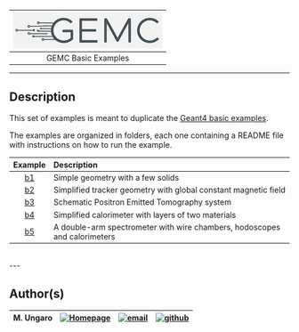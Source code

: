
| [![gemc][gemc-logo]][gemc-home] |
|:-------------------------------:|
|       GEMC Basic Examples       |

---


## Description

This set of examples is meant to duplicate the 
[Geant4 basic examples](https://geant4-userdoc.web.cern.ch/Doxygen/examples_doc/html/README_basic.html).

The examples are organized in folders, each one containing a README file with
instructions on how to run the example. 



|       Example        | Description                                                               |
|:--------------------:|:--------------------------------------------------------------------------|
| [b1](b1/README.md)   | Simple geometry with a few solids                                         |
|  [b2](b2/README.md)  | Simplified tracker geometry with global constant magnetic field           |
|  [b3](b3/README.md)  | Schematic Positron Emitted Tomography system                              |
|  [b4](b4/README.md)  | Simplified calorimeter with layers of two materials                       |
|  [b5](b5/README.md)  | A double-arm spectrometer with wire chambers, hodoscopes and calorimeters |

<br/>
---

## Author(s)
| M. Ungaro | [![Homepage][home-icon]][homepage]  | [![email][email-icon]][email] |  [![github][gh-icon]][github]   |
|:---------:|:-----------------------------------:|:-----------------------------:|:-------------------------------:|


[example-B1]: https://geant4-userdoc.web.cern.ch/Doxygen/examples_doc/html/ExampleB1.html
[home-icon]: https://cdn3.iconfinder.com/data/icons/feather-5/24/home-32.png
[email-icon]: https://cdn4.iconfinder.com/data/icons/aiga-symbol-signs/439/aiga_mail-32.png
[gh-icon]: https://cdn4.iconfinder.com/data/icons/ionicons/512/icon-social-github-32.png

[homepage]: https://maureeungaro.github.io/home/
[email]: mailto:ungaro@jlab.org
[github]: https://github.com/maureeungaro

[gemc-logo]: https://github.com/gemc/home/blob/main/assets/images/gemcLogo64.png?raw=true
[gemc-home]: https://gemc.github.io/home/

